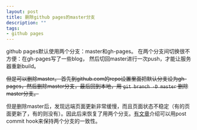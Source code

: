 ```yaml
---
layout: post
title: 删除github pages的master分支
description: ""
tags:
- github pages
---
```


github pages默认使用两个分支：master和gh-pages。 在两个分支间切换很不方便：在gh-pages写了一些blog， 然后切回master进行一次push，才能让服务器重新build。

<del>但是可以删除master。 首先到github.com的repo设置里面把默认分支设为gh-pages，然后删除master分支，最后回到本地，用 `git branch -D master` 删除master分支。</del>

但是删除master后，发现远端页面更新非常缓慢，而且页面状态不稳定（有的页面更新了，有的则没有）。因此后来恢复了用两个分支。[有文章](http://lea.verou.me/2011/10/easily-keep-gh-pages-in-sync-with-master/)介绍可以用post commit hook来保持两个分支的一致性。